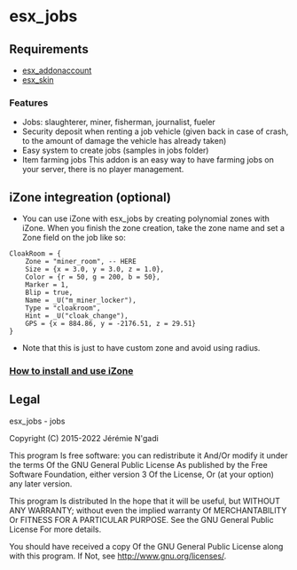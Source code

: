 # esx_jobs

## Requirements

- [esx_addonaccount](https://github.com/ESX-Org/esx_addonaccount)
- [esx_skin](https://github.com/ESX-Org/esx_skin)

### Features

- Jobs: slaughterer, miner, fisherman, journalist, fueler
- Security deposit when renting a job vehicle (given back in case of crash, to the amount of damage the vehicle has already taken)
- Easy system to create jobs (samples in jobs folder)
- Item farming jobs
This addon is an easy way to have farming jobs on your server, there is no player management.

## iZone integreation (optional)

- You can use iZone with esx_jobs by creating polynomial zones with iZone. When you finish the zone creation, take the zone name and set a Zone field on the job like so:

```
CloakRoom = {
    Zone = "miner_room", -- HERE
    Size = {x = 3.0, y = 3.0, z = 1.0},
    Color = {r = 50, g = 200, b = 50},
    Marker = 1,
    Blip = true,
    Name = _U("m_miner_locker"),
    Type = "cloakroom",
    Hint = _U("cloak_change"),
    GPS = {x = 884.86, y = -2176.51, z = 29.51}
}
```

- Note that this is just to have custom zone and avoid using radius.

### [How to install and use iZone](https://github.com/izio38/iZone)

## Legal

esx_jobs - jobs

Copyright (C) 2015-2022 Jérémie N'gadi

This program Is free software: you can redistribute it And/Or modify it under the terms Of the GNU General Public License As published by the Free Software Foundation, either version 3 Of the License, Or (at your option) any later version.

This program Is distributed In the hope that it will be useful, but WITHOUT ANY WARRANTY; without even the implied warranty Of MERCHANTABILITY Or FITNESS FOR A PARTICULAR PURPOSE. See the GNU General Public License For more details.

You should have received a copy Of the GNU General Public License along with this program. If Not, see <http://www.gnu.org/licenses/>.
